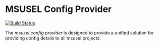 # MSUSEL Config Provider

[![Build Status](https://travis-ci.org/MSUSEL/msusel-config.svg?branch=master)](https://travis-ci.org/MSUSEL/msusel-config)
 
The _msusel config provider_ is designed to provide a unified solution for providing
config details to all msusel projects.